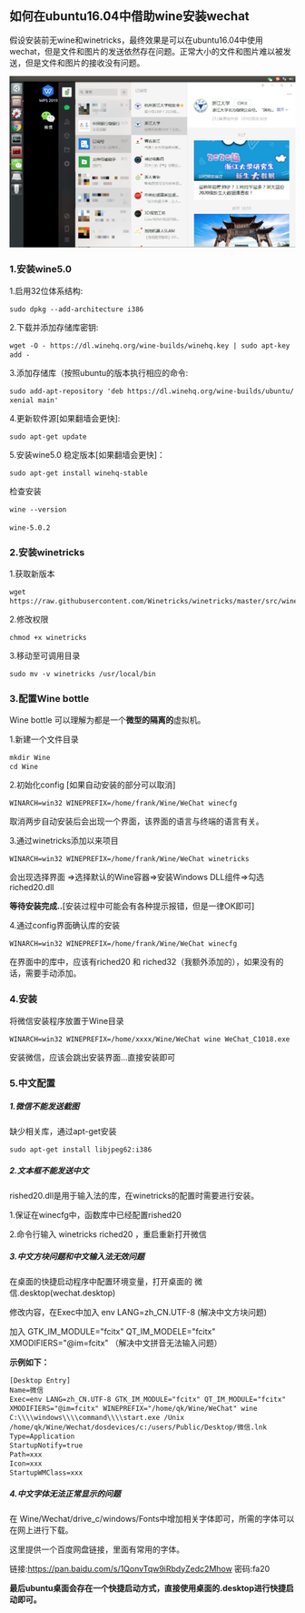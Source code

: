 ## 如何在ubuntu16.04中借助wine安装wechat

假设安装前无wine和winetricks，最终效果是可以在ubuntu16.04中使用wechat，但是文件和图片的发送依然存在问题。正常大小的文件和图片难以被发送，但是文件和图片的接收没有问题。

<img src="../Image/wine_wechat/Wechat.png" alt="wechat使用示意" style="zoom:50%;" />

### 1.安装wine5.0

1.启用32位体系结构:

```
sudo dpkg --add-architecture i386 
```

2.下载并添加存储库密钥:

```
wget -O - https://dl.winehq.org/wine-builds/winehq.key | sudo apt-key add - 
```

3.添加存储库（按照ubuntu的版本执行相应的命令:

```
sudo add-apt-repository 'deb https://dl.winehq.org/wine-builds/ubuntu/ xenial main'
```

4.更新软件源[如果翻墙会更快]:

```
sudo apt-get update
```

5.安装wine5.0 稳定版本[如果翻墙会更快]：

```
sudo apt-get install winehq-stable
```



检查安装

```
wine --version

wine-5.0.2
```



### 2.安装winetricks

1.获取新版本

```text
wget  https://raw.githubusercontent.com/Winetricks/winetricks/master/src/winetricks
```

2.修改权限

```text
chmod +x winetricks
```

3.移动至可调用目录

```text
sudo mv -v winetricks /usr/local/bin
```



### 3.配置Wine bottle

Wine bottle 可以理解为都是一个**微型的隔离的**虚拟机。

1.新建一个文件目录

```text
mkdir Wine
cd Wine
```

2.初始化config [如果自动安装的部分可以取消]

```text
WINARCH=win32 WINEPREFIX=/home/frank/Wine/WeChat winecfg
```

取消两步自动安装后会出现一个界面，该界面的语言与终端的语言有关。

3.通过winetricks添加以来项目

```text
WINARCH=win32 WINEPREFIX=/home/frank/Wine/WeChat winetricks
```

会出现选择界面 =>选择默认的Wine容器=>安装Windows DLL组件=>勾选riched20.dll

**等待安装完成..**[安装过程中可能会有各种提示报错，但是一律OK即可]

4.通过config界面确认库的安装

```text
WINARCH=win32 WINEPREFIX=/home/frank/Wine/WeChat winecfg
```

在界面中的库中，应该有riched20 和 riched32（我额外添加的），如果没有的话，需要手动添加。



### 4.安装

将微信安装程序放置于Wine目录

```text
WINARCH=win32 WINEPREFIX=/home/xxxx/Wine/WeChat wine WeChat_C1018.exe
```

安装微信，应该会跳出安装界面...直接安装即可



### 5.中文配置

##### 1.微信不能发送截图

缺少相关库，通过apt-get安装

```
sudo apt-get install libjpeg62:i386
```



##### 2.文本框不能发送中文

rished20.dll是用于输入法的库，在winetricks的配置时需要进行安装。

1.保证在winecfg中，函数库中已经配置rished20

2.命令行输入 winetricks riched20 ，重启重新打开微信



##### 3.中文方块问题和中文输入法无效问题

在桌面的快捷启动程序中配置环境变量，打开桌面的 微信.desktop(wechat.desktop)

修改内容，在Exec中加入  env LANG=zh_CN.UTF-8 (解决中文方块问题)

加入 GTK_IM_MODULE="fcitx" QT_IM_MODELE="fcitx" XMODIFIERS="@im=fcitx" （解决中文拼音无法输入问题）

**示例如下：**

```
[Desktop Entry]
Name=微信
Exec=env LANG=zh_CN.UTF-8 GTK_IM_MODULE="fcitx" QT_IM_MODULE="fcitx" XMODIFIERS="@im=fcitx" WINEPREFIX="/home/qk/Wine/WeChat" wine C:\\\\windows\\\\command\\\\start.exe /Unix /home/qk/Wine/Wechat/dosdevices/c:/users/Public/Desktop/微信.lnk
Type=Application
StartupNotify=true
Path=xxx
Icon=xxx
StartupWMClass=xxx
```



##### 4.中文字体无法正常显示的问题 

在 Wine/Wechat/drive_c/windows/Fonts中增加相关字体即可，所需的字体可以在网上进行下载。

这里提供一个百度网盘链接，里面有常用的字体。

链接:https://pan.baidu.com/s/1QonvTqw9iRbdyZedc2Mhow  密码:fa20



**最后ubuntu桌面会存在一个快捷启动方式，直接使用桌面的.desktop进行快捷启动即可。**

